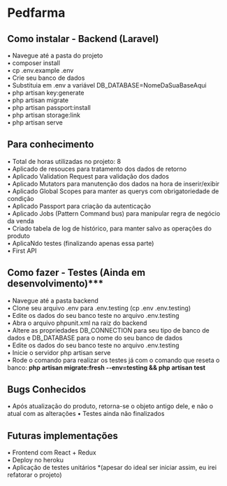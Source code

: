 # Pedfarma


## Como instalar - Backend (Laravel)

• Navegue até a pasta do projeto<br>
• composer install<br>
• cp .env.example .env<br>
• Crie seu banco de dados<br>
• Substituia em .env a variável DB_DATABASE=NomeDaSuaBaseAqui<br>
• php artisan key:generate<br>
• php artisan migrate<br>
• php artisan passport:install<br>
• php artisan storage:link<br>
• php artisan serve<br>



## Para conhecimento
• Total de horas utilizadas no projeto: 8<br>
• Aplicado de resouces para tratamento dos dados de retorno<br>
• Aplicado Validation Request para validação dos dados<br>
• Aplicado Mutators para manutenção dos dados na hora de inserir/exibir<br>
• Aplicado Global Scopes para manter as querys com obrigatoriedade de condição<br>
• Aplicado Passport para criação da autenticação<br>
• Aplicado Jobs (Pattern Command bus) para manipular regra de negócio da venda<br>
• Criado tabela de log de histórico, para manter salvo as operações do produto<br>
• AplicaNdo testes (finalizando apenas essa parte)<br>
• First API<br>


## Como fazer - Testes (Ainda em desenvolvimento)***

• Navegue até a pasta backend<br>
• Clone seu arquivo .env para .env.testing (cp .env .env.testing)<br>
• Edite os dados do seu banco teste no arquivo .env.testing <br>
• Abra o arquivo phpunit.xml na raiz do backend <br>
• Altere as propriedades DB_CONNECTION para seu tipo de banco de dados e DB_DATABASE para o nome do seu banco de dados<br>
• Edite os dados do seu banco teste no arquivo .env.testing<br>
• Inicie o servidor php artisan serve<br>
• Rode o comando para realizar os testes já com o comando que reseta o banco: **php artisan migrate:fresh --env=testing && php artisan test**<br>

## Bugs Conhecidos
• Após atualização do produto, retorna-se o objeto antigo dele, e não o atual com as alterações
• Testes ainda não finalizados


## Futuras implementações
• Frontend com React + Redux <br>
• Deploy no heroku<br>
• Aplicação de testes unitários *(apesar do ideal ser iniciar assim, eu irei refatorar o projeto)<br>


